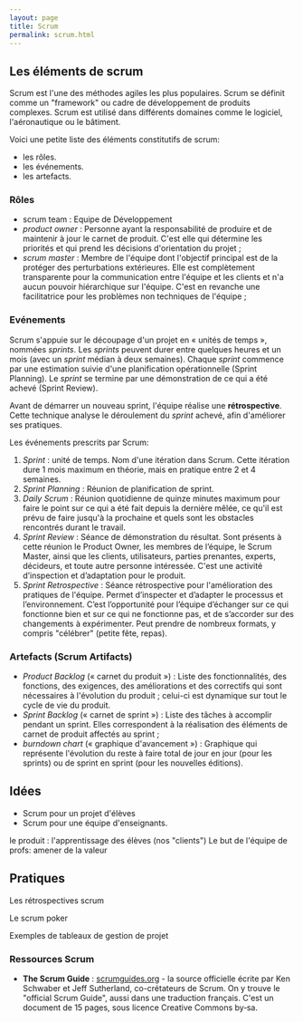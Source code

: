 ```yaml
---
layout: page
title: Scrum
permalink: scrum.html
---
```


## Les éléments de scrum

Scrum est l'une des méthodes agiles les plus populaires. Scrum se définit comme un "framework" ou cadre de développement de produits complexes. Scrum est utilisé dans différents domaines comme le logiciel, l'aéronautique ou le bâtiment.

Voici une petite liste des éléments constitutifs de scrum:

- les rôles.
- les événements.
- les artefacts.

### Rôles

- scrum team : Equipe de Développement
- *product owner* : Personne ayant la responsabilité de produire et de maintenir à jour le carnet de produit. C'est elle qui détermine les priorités et qui prend les décisions d'orientation du projet ;
- *scrum master* : Membre de l'équipe dont l'objectif principal est de la protéger des perturbations extérieures. Elle est complètement transparente pour la communication entre l'équipe et les clients et n'a aucun pouvoir hiérarchique sur l'équipe. C'est en revanche une facilitatrice pour les problèmes non techniques de l'équipe ;

### Evénements

Scrum s'appuie sur le découpage d'un projet en « unités de temps », nommées *sprints*. Les *sprints* peuvent durer entre quelques heures et un mois (avec un *sprint* médian à deux semaines). Chaque *sprint* commence par une estimation suivie d'une planification opérationnelle (Sprint Planning). Le *sprint* se termine par une démonstration de ce qui a été achevé (Sprint Review). 

Avant de démarrer un nouveau sprint, l'équipe réalise une **rétrospective**. Cette technique analyse le déroulement du *sprint* achevé, afin d'améliorer ses pratiques.

Les événements prescrits par Scrum:

1. *Sprint* : unité de temps. Nom d'une itération dans Scrum. Cette itération dure 1 mois maximum en théorie, mais en pratique entre 2 et 4 semaines. 
2. *Sprint Planning* : Réunion de planification de sprint.
3. *Daily Scrum* : Réunion quotidienne de quinze minutes maximum pour faire le point sur ce qui a été fait depuis la dernière mêlée, ce qu'il est prévu de faire jusqu'à la prochaine et quels sont les obstacles rencontrés durant le travail.
4. *Sprint Review* : Séance de démonstration du résultat. Sont présents à cette réunion le Product Owner, les membres de l’équipe, le Scrum Master, ainsi que les clients, utilisateurs, parties prenantes, experts, décideurs, et toute autre personne intéressée. C'est une activité d’inspection et d’adaptation pour le produit.
5. *Sprint Retrospective* : Séance rétrospective pour l'amélioration des pratiques de l'équipe. Permet d’inspecter et d’adapter le processus et l’environnement. C’est l’opportunité pour l’équipe d’échanger sur ce qui fonctionne bien et sur ce qui ne fonctionne pas, et de s’accorder sur des changements à expérimenter. Peut prendre de nombreux formats, y compris "célébrer" (petite fête, repas).

### Artefacts (Scrum Artifacts)

- *Product Backlog* (« carnet du produit ») : Liste des fonctionnalités, des fonctions, des exigences, des améliorations et des correctifs qui sont nécessaires à l'évolution du produit ; celui-ci est dynamique sur tout le cycle de vie du produit.
- *Sprint Backlog* (« carnet de sprint ») : Liste des tâches à accomplir pendant un sprint. Elles correspondent à la réalisation des éléments de carnet de produit affectés au sprint ;
- *burndown chart* (« graphique d'avancement ») : Graphique qui représente l'évolution du reste à faire total de jour en jour (pour les sprints) ou de sprint en sprint (pour les nouvelles éditions).


## Idées

- Scrum pour un projet d'élèves
- Scrum pour une équipe d'enseignants.



le produit : l'apprentissage des élèves (nos "clients")
Le but de l'équipe de profs: amener de la valeur

## Pratiques

Les rétrospectives scrum

Le scrum poker

Exemples de tableaux de gestion de projet

### Ressources Scrum

- **The Scrum Guide** : [scrumguides.org](https://scrumguides.org/) - la source officielle écrite par Ken Schwaber et Jeff Sutherland, co-crétateurs de Scrum. On y trouve le "official Scrum Guide", aussi dans une traduction français. C'est un document de 15 pages, sous licence Creative Commons by‐sa.